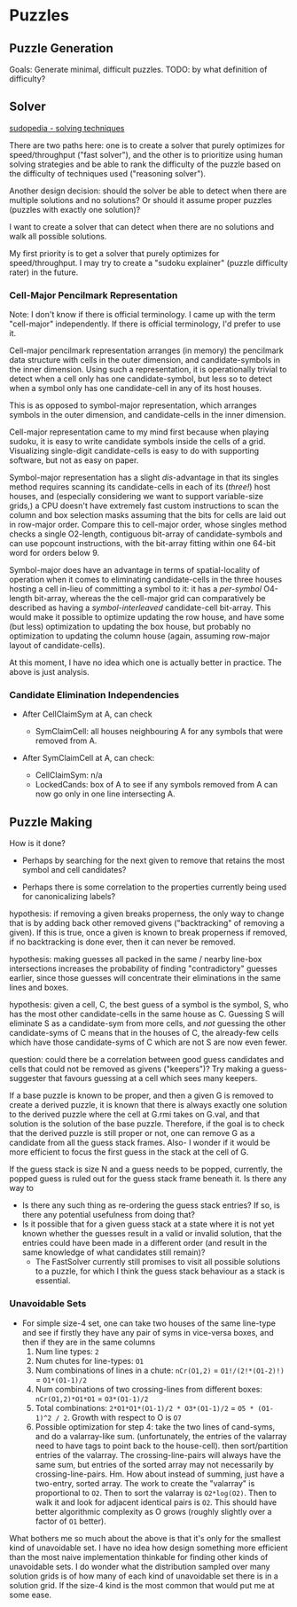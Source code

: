 # Puzzles

## Puzzle Generation

Goals: Generate minimal, difficult puzzles. TODO: by what definition of difficulty?

## Solver

[sudopedia - solving techniques](https://www.sudopedia.org/wiki/Solving_Technique)

There are two paths here: one is to create a solver that purely optimizes for speed/throughput ("fast solver"), and the other is to prioritize using human solving strategies and be able to rank the difficulty of the puzzle based on the difficulty of techniques used ("reasoning solver").

Another design decision: should the solver be able to detect when there are multiple solutions and no solutions? Or should it assume proper puzzles (puzzles with exactly one solution)?

I want to create a solver that can detect when there are no solutions and walk all possible solutions.

My first priority is to get a solver that purely optimizes for speed/throughput. I may try to create a "sudoku explainer" (puzzle difficulty rater) in the future.

### Cell-Major Pencilmark Representation

Note: I don't know if there is official terminology. I came up with the term "cell-major" independently. If there is official terminology, I'd prefer to use it.

Cell-major pencilmark representation arranges (in memory) the pencilmark data structure with cells in the outer dimension, and candidate-symbols in the inner dimension. Using such a representation, it is operationally trivial to detect when a cell only has one candidate-symbol, but less so to detect when a symbol only has one candidate-cell in any of its host houses.

This is as opposed to symbol-major representation, which arranges symbols in the outer dimension, and candidate-cells in the inner dimension.

Cell-major representation came to my mind first because when playing sudoku, it is easy to write candidate symbols inside the cells of a grid. Visualizing single-digit candidate-cells is easy to do with supporting software, but not as easy on paper.

Symbol-major representation has a slight _dis_-advantage in that its singles method requires scanning its candidate-cells in each of its (_three!_) host houses, and (especially considering we want to support variable-size grids,) a CPU doesn't have extremely fast custom instructions to scan the column and box selection masks assuming that the bits for cells are laid out in row-major order. Compare this to cell-major order, whose singles method checks a single O2-length, contiguous bit-array of candidate-symbols and can use popcount instructions, with the bit-array fitting within one 64-bit word for orders below 9.

Symbol-major does have an advantage in terms of spatial-locality of operation when it comes to eliminating candidate-cells in the three houses hosting a cell in-lieu of committing a symbol to it: it has a _per-symbol_ O4-length bit-array, whereas the the cell-major grid can comparatively be described as having a _symbol-interleaved_ candidate-cell bit-array. This would make it possible to optimize updating the row house, and have some (but less) optimization to updating the box house, but probably no optimization to updating the column house (again, assuming row-major layout of candidate-cells).

At this moment, I have no idea which one is actually better in practice. The above is just analysis.

### Candidate Elimination Independencies

- After CellClaimSym at A, can check
  - SymClaimCell: all houses neighbouring A for any symbols that were removed from A.

- After SymClaimCell at A, can check:
  - CellClaimSym: n/a
  - LockedCands: box of A to see if any symbols removed from A can now go only in one line intersecting A.

## Puzzle Making

How is it done?

- Perhaps by searching for the next given to remove that retains the most symbol and cell candidates?

- Perhaps there is some correlation to the properties currently being used for canonicalizing labels?

hypothesis: if removing a given breaks properness, the only way to change that is by adding back other removed givens ("backtracking" of removing a given). If this is true, once a given is known to break properness if removed, if no backtracking is done ever, then it can never be removed.

hypothesis: making guesses all packed in the same / nearby line-box intersections increases the probability of finding "contradictory" guesses earlier, since those guesses will concentrate their eliminations in the same lines and boxes.

hypothesis: given a cell, C, the best guess of a symbol is the symbol, S, who has the most other candidate-cells in the same house as C. Guessing S will eliminate S as a candidate-sym from more cells, and _not_ guessing the other candidate-syms of C means that in the houses of C, the already-few cells which have those candidate-syms of C which are not S are now even fewer.

question: could there be a correlation between good guess candidates and cells that could not be removed as givens ("keepers")? Try making a guess-suggester that favours guessing at a cell which sees many keepers.

If a base puzzle is known to be proper, and then a given G is removed to create a derived puzzle, it is known that there is always exactly one solution to the derived puzzle where the cell at G.rmi takes on G.val, and that solution is the solution of the base puzzle. Therefore, if the goal is to check that the derived puzzle is still proper or not, one can remove G as a candidate from all the guess stack frames. Also- I wonder if it would be more efficient to focus the first guess in the stack at the cell of G.

If the guess stack is size N and a guess needs to be popped, currently, the popped guess is ruled out for the guess stack frame beneath it. Is there any way to
-  Is there any such thing as re-ordering the guess stack entries? If so, is there any potential usefulness from doing that?
  - Is it possible that for a given guess stack at a state where it is not yet known whether the guesses result in a valid or invalid solution, that the entries could have been made in a different order (and result in the same knowledge of what candidates still remain)?
    - The FastSolver currently still promises to visit all possible solutions to a puzzle, for which I think the guess stack behaviour as a stack is essential.

### Unavoidable Sets

- For simple size-4 set, one can take two houses of the same line-type and see if firstly they have any pair of syms in vice-versa boxes, and then if they are in the same columns
  1. Num line types: `2`
  2. Num chutes for line-types: `O1`
  3. Num combinations of lines in a chute: `nCr(O1,2)` = `O1!/(2!*(O1-2)!)` = `O1*(O1-1)/2`
  4. Num combinations of two crossing-lines from different boxes: `nCr(O1,2)*O1*O1` = `O3*(O1-1)/2`
  5. Total combinations: `2*O1*O1*(O1-1)/2 * O3*(O1-1)/2` = `O5 * (O1-1)^2 / 2`. Growth with respect to O is `O7`
  6. Possible optimization for step 4: take the two lines of cand-syms, and do a valarray-like sum. (unfortunately, the entries of the valarray need to have tags to point back to the house-cell). then sort/partition entries of the valarray. The crossing-line-pairs will always have the same sum, but entries of the sorted array may not necessarily by crossing-line-pairs. Hm. How about instead of summing, just have a two-entry, sorted array. The work to create the "valarray" is proportional to `O2`. Then to sort the valarray is `O2*log(O2)`. Then to walk it and look for adjacent identical pairs is `O2`. This should have better algorithmic complexity as O grows (roughly slightly over a factor of `O1` better).

What bothers me so much about the above is that it's only for the smallest kind of unavoidable set. I have no idea how design something more efficient than the most naive implementation thinkable for finding other kinds of unavoidable sets. I do wonder what the distribution sampled over many solution grids is of how many of each kind of unavoidable set there is in a solution grid. If the size-4 kind is the most common that would put me at some ease.